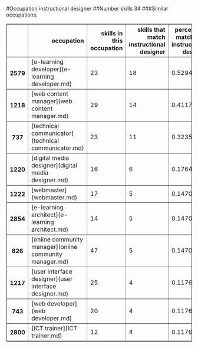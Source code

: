 #Occupation instructional designer
##Number skills 34
###Similar occupations:
<table border="1" class="dataframe">
  <thead>
    <tr style="text-align: right;">
      <th></th>
      <th>occupation</th>
      <th>skills in this occupation</th>
      <th>skills that match instructional designer</th>
      <th>percentage match with instructional designer</th>
      <th>skills not in instructional designer</th>
    </tr>
  </thead>
  <tbody>
    <tr>
      <th>2579</th>
      <td>[e-learning developer](e-learning developer.md)</td>
      <td>23</td>
      <td>18</td>
      <td>0.529412</td>
      <td>5</td>
    </tr>
    <tr>
      <th>1218</th>
      <td>[web content manager](web content manager.md)</td>
      <td>29</td>
      <td>14</td>
      <td>0.411765</td>
      <td>15</td>
    </tr>
    <tr>
      <th>737</th>
      <td>[technical communicator](technical communicator.md)</td>
      <td>23</td>
      <td>11</td>
      <td>0.323529</td>
      <td>12</td>
    </tr>
    <tr>
      <th>1220</th>
      <td>[digital media designer](digital media designer.md)</td>
      <td>16</td>
      <td>6</td>
      <td>0.176471</td>
      <td>10</td>
    </tr>
    <tr>
      <th>1222</th>
      <td>[webmaster](webmaster.md)</td>
      <td>17</td>
      <td>5</td>
      <td>0.147059</td>
      <td>12</td>
    </tr>
    <tr>
      <th>2854</th>
      <td>[e-learning architect](e-learning architect.md)</td>
      <td>14</td>
      <td>5</td>
      <td>0.147059</td>
      <td>9</td>
    </tr>
    <tr>
      <th>826</th>
      <td>[online community manager](online community manager.md)</td>
      <td>47</td>
      <td>5</td>
      <td>0.147059</td>
      <td>42</td>
    </tr>
    <tr>
      <th>1217</th>
      <td>[user interface designer](user interface designer.md)</td>
      <td>25</td>
      <td>4</td>
      <td>0.117647</td>
      <td>21</td>
    </tr>
    <tr>
      <th>743</th>
      <td>[web developer](web developer.md)</td>
      <td>20</td>
      <td>4</td>
      <td>0.117647</td>
      <td>16</td>
    </tr>
    <tr>
      <th>2800</th>
      <td>[ICT trainer](ICT trainer.md)</td>
      <td>12</td>
      <td>4</td>
      <td>0.117647</td>
      <td>8</td>
    </tr>
  </tbody>
</table>

